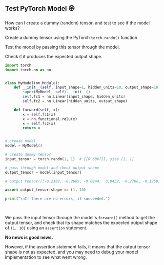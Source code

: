 ## Test PyTorch Model 🏵️

How can I create a dummy (random) tensor, and test to see if the model works?

Create a dummy tensor using the PyTorch `torch.randn()` function.
 
Test the model by passing this tensor through the model.
 
Check if it produces the expected output shape.

```py
import torch
import torch.nn as nn


class MyModel(nn.Module):
    def __init__(self, input_shape=1, hidden_units=10, output_shape=10):
        super(MyModel, self).__init__()
        self.fc1 = nn.Linear(input_shape, hidden_units)
        self.fc2 = nn.Linear(hidden_units, output_shape)

    def forward(self, x):
        x = self.fc1(x)
        x = nn.functional.relu(x)
        x = self.fc2(x)
        return x


# create model
model = MyModel()

# create dummy tensor
input_tensor = torch.randn(1, 1)  # [[0.6867]], size [1, 1]

# pass through model and check output shape
output_tensor = model(input_tensor)

# output tensor([[-0.2182, -0.2669, -0.0844,  0.0432, -0.2706, -0.1959, -0.1091,  0.6967, -0.3101, -0.3597]], grad_fn=<AddmmBackward0>), size [1, 10]

assert output_tensor.shape == (1, 10)

print("\nIf there are no errors, it succeeded.")

```

<br>

We pass the input tensor through the model's `forward()` method to get the output tensor, and check that its shape matches the expected output shape of `(1, 10)` using an `assertion` statement.

**No news is good news.**

However, if the assertion statement fails, it means that the output tensor shape is not as expected,
and you may need to debug your model implementation to see what went wrong.
